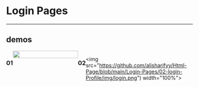 # Login Pages
___

## demos


<div style="display:flex;">
  
### 01    
  <img src="https://github.com/alisharifyy/Html-Page/blob/main/Login-Pages/01-Twitter-Login/img/twitter.png" width="100%">   

### 02 
  <img src="https://github.com/alisharifyy/Html-Page/blob/main/Login-Pages/02-login-Profile/img/login.png") width="100%"> 

</div>
